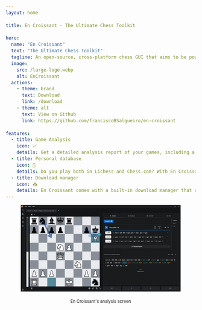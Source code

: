 ```yaml
---
layout: home

title: En Croissant - The Ultimate Chess Toolkit

hero:
  name: "En Croissant"
  text: "The Ultimate Chess Toolkit"
  tagline: An open-source, cross-platform chess GUI that aims to be powerful, customizable and easy to use.
  image:
    src: /large-logo.webp
    alt: EnCroissant
  actions:
    - theme: brand
      text: Download
      link: /download
    - theme: alt
      text: View on Github
      link: https://github.com/franciscoBSalgueiro/en-croissant

features:
  - title: Game Analysis
    icon: 📈
    details: Get a detailed analysis report of your games, including a graph of the evaluation over time, a heatmap of the board and a list of the best moves.
  - title: Personal database
    icon: 📁
    details: Do you play both in Lichess and Chess.com? With En Croissant, you can easily import your games from both platforms and keep them up to date in a single place.
  - title: Download manager
    icon: 📥
    details: En Croissant comes with a built-in download manager that allows you to get the latest engines and databases with a single click.
---
```


<figure :class="$style.showcase">
	<img src="/assets/showcase.webp" alt="Board" width="1550" />
	<figcaption>
		En Croissant's analysis screen
	</figcaption>
</figure>

<style module>
.showcase {
  margin-top: 2rem;
  margin-left: auto;
  margin-right: auto;
  padding: 1.5rem;
  max-width: 80rem;
}

figcaption {
  font-size: 0.8em;
  text-align: center;
  margin-top: 1rem;
}
</style>

